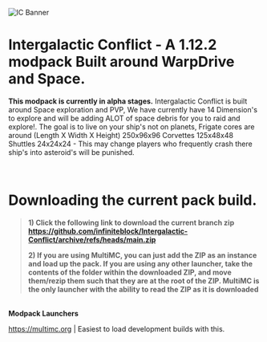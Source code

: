 ![IC Banner](https://i.imgur.com/OkQNl2J.jpg)

# Intergalactic Conflict - A 1.12.2 modpack Built around WarpDrive and Space.

**This modpack is currently in alpha stages.**
Intergalactic Conflict is built around Space exploration and PVP, We have currently have 14 Dimension's to explore and will be adding ALOT of space debris for you to raid and explore!. The goal is to live on your ship's not on planets, Frigate cores are around (Length X Width X Height) 250x96x96 Corvettes 125x48x48 Shuttles 24x24x24 - This may change players who frequently crash there ship's into asteroid's will be punished.

<br />


# Downloading the current pack build. 

> **1) Click the following link to download the current branch zip https://github.com/infiniteblock/Intergalactic-Conflict/archive/refs/heads/main.zip**
> 
> **2) If you are using MultiMC, you can just add the ZIP as an instance and load up the pack. If you are using any other launcher, take the contents of the
> folder within the downloaded ZIP, and move them/rezip them such that they are at the root of the ZIP. MultiMC is the only launcher with the ability to read the ZIP
> as it is downloaded**

<br />**Modpack Launchers**

https://multimc.org | Easiest to load development builds with this.
